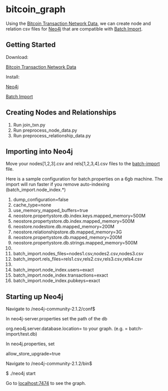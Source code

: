 bitcoin_graph
=============
Using the [Bitcoin Transaction Network Data](http://compbio.cs.uic.edu/data/bitcoin/), we can create node and relation csv files for [Neo4j](http://http://neo4j.com/download/) that are compatible with [Batch Import](https://github.com/jexp/batch-import/tree/20).

Getting Started
-------------
Download:

[Bitcoin Transaction Network Data](http://compbio.cs.uic.edu/data/bitcoin/)

Install:

[Neo4j](http://http://neo4j.com/download/)

[Batch Import](https://github.com/jexp/batch-import/tree/20)

Creating Nodes and Relationships
--------------
1. Run join_txn.py
2. Run preprocess_node_data.py
3. Run preprocess_relationship_data.py

Importing into Neo4j
--------------
Move your nodes[1,2,3].csv and rels[1,2,3,4].csv files to the [batch-import](https://github.com/jexp/batch-import/tree/20) file.

Here is a sample configuration for batch.properties on a 6gb machine. The import will run faster if you remove auto-indexing (batch_import.node_index.*) 

1. dump_configuration=false
2. cache_type=none
3. use_memory_mapped_buffers=true
4. neostore.propertystore.db.index.keys.mapped_memory=500M 
5. neostore.propertystore.db.index.mapped_memory=500M
6. neostore.nodestore.db.mapped_memory=200M
7. neostore.relationshipstore.db.mapped_memory=3G
8. neostore.propertystore.db.mapped_memory=200M
9. neostore.propertystore.db.strings.mapped_memory=500M
10.  
11. batch_import.nodes_files=nodes1.csv,nodes2.csv,nodes3.csv
12. batch_import.rels_files=rels1.csv,rels2.csv,rels3.csv,rels4.csv
13.  
14. batch_import.node_index.users=exact
15. batch_import.node_index.transactions=exact
16. batch_import.node_index.pubkeys=exact

Starting up Neo4j
---------------
Navigate to /neo4j-community-2.1.2/conf$ 

In neo4j-server.properties set the path of the db 

org.neo4j.server.database.location= to your graph. (e.g. = batch-import/test.db)


In neo4j.properties, set 

allow_store_upgrade=true


Navigate to /neo4j-community-2.1.2/bin$

$ ./neo4j start


Go to [localhost:7474](localhost:7474) to see the graph. 



